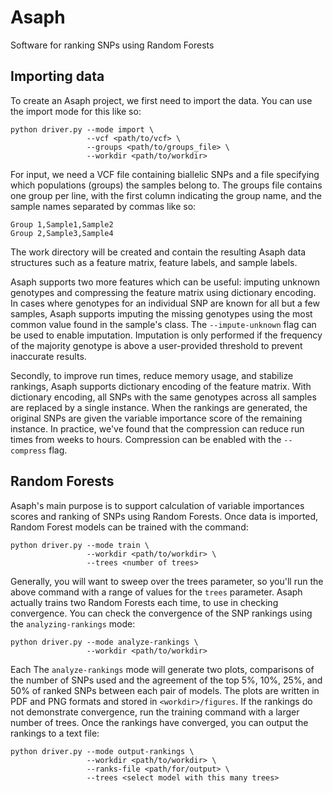 # Asaph
Software for ranking SNPs using Random Forests

## Importing data
To create an Asaph project, we first need to import the data.  You can use the import mode for this like so:

    python driver.py --mode import \
                     --vcf <path/to/vcf> \
                     --groups <path/to/groups_file> \
                     --workdir <path/to/workdir> 

For input, we need a VCF file containing biallelic SNPs and a file specifying which populations (groups) the samples belong to.  The groups file contains one group per line, with the first column indicating the group name, and the sample names separated by commas like so:

    Group 1,Sample1,Sample2
    Group 2,Sample3,Sample4

The work directory will be created and contain the resulting Asaph data structures such as a feature matrix, feature labels, and sample labels.

Asaph supports two more features which can be useful: imputing unknown genotypes and compressing the feature matrix using dictionary encoding.  In cases where genotypes for an individual SNP are known for all but a few samples, Asaph supports imputing the missing genotypes using the most common value found in the sample's class.  The `--impute-unknown` flag can be used to enable imputation.  Imputation is only performed if the frequency of the majority genotype is above a user-provided threshold to prevent inaccurate results.

Secondly, to improve run times, reduce memory usage, and stabilize rankings, Asaph supports dictionary encoding of the feature matrix.  With dictionary encoding, all SNPs with the same genotypes across all samples are replaced by a single instance.  When the rankings are generated, the original SNPs are given the variable importance score of the remaining instance.  In practice, we've found that the compression can reduce run times from weeks to hours.  Compression can be enabled with the `--compress` flag.

## Random Forests

Asaph's main purpose is to support calculation of variable importances scores and ranking of SNPs using Random Forests.  Once data is imported, Random Forest models can be trained with the command:

    python driver.py --mode train \
                     --workdir <path/to/workdir> \
                     --trees <number of trees>


Generally, you will want to sweep over the trees parameter, so you'll run the above command with a range of values for the `trees` parameter.  Asaph actually trains two Random Forests each time, to use in checking convergence.  You can check the convergence of the SNP rankings using the `analyzing-rankings` mode:

    python driver.py --mode analyze-rankings \
                     --workdir <path/to/workdir>

Each The `analyze-rankings` mode will generate two plots, comparisons of the number of SNPs used and the agreement of the top 5%, 10%, 25%, and 50% of ranked SNPs between each pair of models.  The plots are written in PDF and PNG formats and stored in `<workdir>/figures`. If the rankings do not demonstrate convergence, run the training command with a larger number of trees.  Once the rankings have converged, you can output the rankings to a text file:

    python driver.py --mode output-rankings \
                     --workdir <path/to/workdir> \
                     --ranks-file <path/for/output> \
                     --trees <select model with this many trees>
